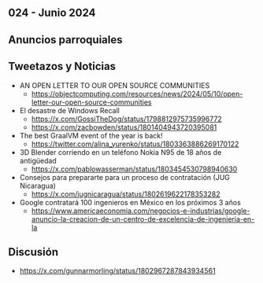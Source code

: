 024 - Junio 2024
--

## Anuncios parroquiales


## Tweetazos y Noticias
* AN OPEN LETTER TO OUR OPEN SOURCE COMMUNITIES
  * https://objectcomputing.com/resources/news/2024/05/10/open-letter-our-open-source-communities
* El desastre de Windows Recall
  * https://x.com/GossiTheDog/status/1798812975735996772
  * https://x.com/zacbowden/status/1801404943720395081
* The best GraalVM event of the year is back!
  * https://twitter.com/alina_yurenko/status/1803363886269170122
* 3D Blender corriendo en un teléfono Nokia N95 de 18 años de antigüedad
  * https://x.com/pablowasserman/status/1803454530798940630
* Consejos para prepararte para un proceso de contratación (JUG Nicaragua)
  * https://x.com/jugnicaragua/status/1802619622178353282
* Google contratará 100 ingenieros en México en los próximos 3 años
  * https://www.americaeconomia.com/negocios-e-industrias/google-anuncio-la-creacion-de-un-centro-de-excelencia-de-ingenieria-en-la
## Discusión
* https://x.com/gunnarmorling/status/1802967287843934561
